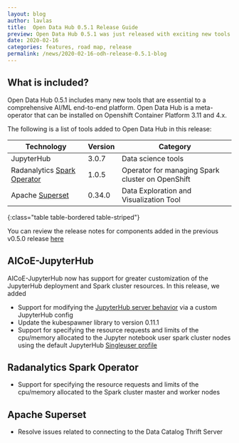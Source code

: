 ```yaml
---
layout: blog
author: lavlas
title:  Open Data Hub 0.5.1 Release Guide
preview: Open Data Hub 0.5.1 was just released with exciting new tools for different AI/ML platform phases. We added JupyterHub support for CUDA GPU images & notebooks, Apache Superset for data exploration & visualization and a data catalog role for deploying 
date: 2020-02-16
categories: features, road map, release
permalink: /news/2020-02-16-odh-release-0.5.1-blog
---
```


What is included?
------
Open Data Hub 0.5.1 includes many new tools that are essential to a comprehensive AI/ML end-to-end platform. Open Data Hub is a meta-operator that can be installed on Openshift Container Platform 3.11 and 4.x.

The following is a list of tools added to Open Data Hub in this release:

| Technology | Version | Category |
|--|--|--|
| JupyterHub | 3.0.7  | Data science tools |
| Radanalytics [Spark Operator](https://github.com/radanalyticsio/spark-operator) | 1.0.5  | Operator for managing Spark cluster on OpenShift |
| Apache [Superset](https://github.com/apache/incubator-superset) | 0.34.0  | Data Exploration and Visualization Tool |
{:class="table table-bordered table-striped"}

You can review the release notes for components added in the previous v0.5.0 release [here](https://opendatahub.io/news/2019-12-17/odh-release-0.5-blog.html)

AICoE-JupyterHub
------
AICoE-JupyterHub now has support for greater customization of the JupyterHub deployment and Spark cluster resources. In this release, we added 
* Support for modifying the [JupyterHub server behavior](https://gitlab.com/opendatahub/opendatahub-operator/-/tree/master/roles/aicoe-jupyterhub) via a custom JupyterHub config
* Update the kubespawner library to version 0.11.1
* Support for specifying the resource requests and limits of the cpu/memory allocated to the Jupyter notebook user spark cluster nodes using the default JupyterHub [Singleuser profile](https://gitlab.com/opendatahub/opendatahub-operator/-/tree/master/roles/aicoe-jupyterhub#additional-information)

Radanalytics Spark Operator
------
* Support for specifying the resource requests and limits of the cpu/memory allocated to the Spark cluster master and worker nodes

Apache Superset
------
* Resolve issues related to connecting to the Data Catalog Thrift Server
